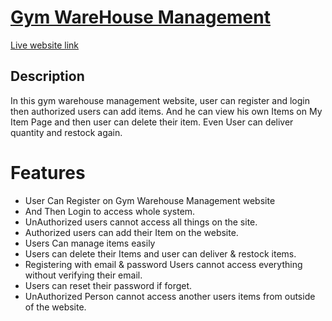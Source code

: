 # [Gym WareHouse Management](https://gym-warehouse-management.web.app/)

[Live website link](https://gym-warehouse-management.web.app/)

## Description

In this gym warehouse management website, user can register and login then authorized users can add items. And he can view his own Items on My Item Page and then user can delete their item. Even User can deliver quantity and restock again.

# Features

* User Can Register on Gym Warehouse Management website
* And Then Login to access whole system.
* UnAuthorized users cannot access all things on the site.
* Authorized users can add their Item on the website.
* Users Can manage items easily
* Users can delete their Items and user can deliver & restock items.
* Registering with email & password Users cannot access everything without verifying their email.
* Users can reset their password if forget.
* UnAuthorized Person cannot access another users items from outside of the website.  
